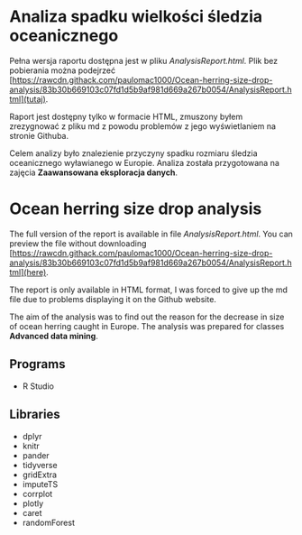 # Analiza spadku wielkości śledzia oceanicznego

Pełna wersja raportu dostępna jest w pliku *AnalysisReport.html*. Plik bez pobierania można podejrzeć [https://rawcdn.githack.com/paulomac1000/Ocean-herring-size-drop-analysis/83b30b669103c07fd1d5b9af981d669a267b0054/AnalysisReport.html](tutaj).

Raport jest dostępny tylko w formacie HTML, zmuszony byłem zrezygnować z pliku md z powodu problemów z jego wyświetlaniem na stronie Githuba.

Celem analizy było znalezienie przyczyny spadku rozmiaru śledzia oceanicznego wyławianego w Europie. Analiza została przygotowana na zajęcia **Zaawansowana eksploracja danych**.

# Ocean herring size drop analysis

The full version of the report is available in file *AnalysisReport.html*. You can preview the file without downloading [https://rawcdn.githack.com/paulomac1000/Ocean-herring-size-drop-analysis/83b30b669103c07fd1d5b9af981d669a267b0054/AnalysisReport.html](here).

The report is only available in HTML format, I was forced to give up the md file due to problems displaying it on the Github website.

The aim of the analysis was to find out the reason for the decrease in size of ocean herring caught in Europe. The analysis was prepared for classes **Advanced data mining**.

## Programs
- R Studio

## Libraries
- dplyr
- knitr
- pander
- tidyverse
- gridExtra
- imputeTS
- corrplot
- plotly
- caret
- randomForest